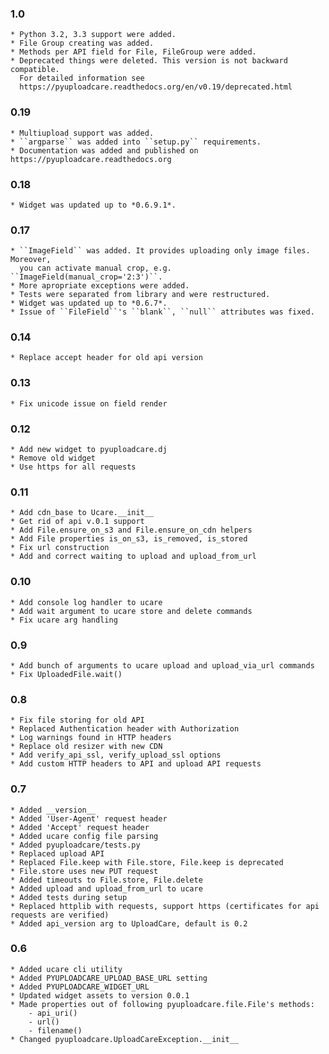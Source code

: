 ### 1.0
    * Python 3.2, 3.3 support were added.
    * File Group creating was added.
    * Methods per API field for File, FileGroup were added.
    * Deprecated things were deleted. This version is not backward compatible.
      For detailed information see
      https://pyuploadcare.readthedocs.org/en/v0.19/deprecated.html


### 0.19
    * Multiupload support was added.
    * ``argparse`` was added into ``setup.py`` requirements.
    * Documentation was added and published on https://pyuploadcare.readthedocs.org


### 0.18
    * Widget was updated up to *0.6.9.1*.


### 0.17
    * ``ImageField`` was added. It provides uploading only image files. Moreover,
      you can activate manual crop, e.g. ``ImageField(manual_crop='2:3')``.
    * More apropriate exceptions were added.
    * Tests were separated from library and were restructured.
    * Widget was updated up to *0.6.7*.
    * Issue of ``FileField``'s ``blank``, ``null`` attributes was fixed.


### 0.14
    * Replace accept header for old api version


### 0.13
    * Fix unicode issue on field render


### 0.12
    * Add new widget to pyuploadcare.dj
    * Remove old widget
    * Use https for all requests


### 0.11
    * Add cdn_base to Ucare.__init__
    * Get rid of api v.0.1 support
    * Add File.ensure_on_s3 and File.ensure_on_cdn helpers
    * Add File properties is_on_s3, is_removed, is_stored
    * Fix url construction
    * Add and correct waiting to upload and upload_from_url


### 0.10
    * Add console log handler to ucare
    * Add wait argument to ucare store and delete commands
    * Fix ucare arg handling


### 0.9
    * Add bunch of arguments to ucare upload and upload_via_url commands
    * Fix UploadedFile.wait()


### 0.8
    * Fix file storing for old API
    * Replaced Authentication header with Authorization
    * Log warnings found in HTTP headers
    * Replace old resizer with new CDN
    * Add verify_api_ssl, verify_upload_ssl options
    * Add custom HTTP headers to API and upload API requests


### 0.7
    * Added __version__
    * Added 'User-Agent' request header
    * Added 'Accept' request header
    * Added ucare config file parsing
    * Added pyuploadcare/tests.py
    * Replaced upload API
    * Replaced File.keep with File.store, File.keep is deprecated
    * File.store uses new PUT request
    * Added timeouts to File.store, File.delete
    * Added upload and upload_from_url to ucare
    * Added tests during setup
    * Replaced httplib with requests, support https (certificates for api requests are verified)
    * Added api_version arg to UploadCare, default is 0.2


### 0.6
    * Added ucare cli utility
    * Added PYUPLOADCARE_UPLOAD_BASE_URL setting
    * Added PYUPLOADCARE_WIDGET_URL
    * Updated widget assets to version 0.0.1
    * Made properties out of following pyuploadcare.file.File's methods:
        - api_uri()
        - url()
        - filename()
    * Changed pyuploadcare.UploadCareException.__init__
